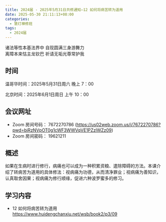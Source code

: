 ```yaml
---
title: 2024届 - 2025年5月31日共修通知—12 如何将病苦转为道用
date: 2025-05-30 21:11:13+08:00
categories:
  - 慧灯禅修班
tags:
  - 2024届
---
```

诸法等性本基法界中 自现圆满三身游舞力\
离障本来怙主龙钦巴 祈请无垢光尊常护我

## 时间

温哥华时间：2025年5月31日周六   晚上 7：00  

北京时间：2025年6月1日周日  上午 10：00

## 会议网址

* Zoom 房间号码： 7672270786 (<https://us02web.zoom.us/j/7672270786?pwd=bjRzNVpOT0g1cWF3WWVqVE1PZzlWZz09>) 
* Zoom 房间密码： 19621211

## 概述

如果在生病时进行修行，病痛也可以成为一种积累资粮、遣除障碍的方法。本课介绍了转病苦为道用的具体修法：视病痛为功德，从而清净罪业；视病痛为善知识，认真取舍因果；视病痛为修行顺缘，促进六种波罗蜜多的修习。

## 学习内容

* 12 如何将病苦转为道用 [](https://www.huidengchanxiu.net/wsb/book2/p3/09)[](https://www.huidengchanxiu.net/wsb/book2/p3/09)<https://www.huidengchanxiu.net/wsb/book2/p3/09>